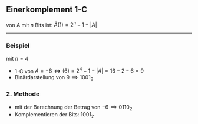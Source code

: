 ## Einerkomplement 1-C
von A mit $n$ Bits ist:
$\tilde{A}(1)=2^{n}-1-|A|$

---
### Beispiel 
mit $n=4$
- 1-C von $A=-6 \Leftrightarrow (6)=2^{4}-1-|A|=16-2-6=9$
- Binärdarstellung von $9\implies 1001_{2}$

### 2. Methode
- mit der Berechnung der Betrag von $-6\implies 0110_{2}$
- Komplementieren der Bits: $1001_{2}$
